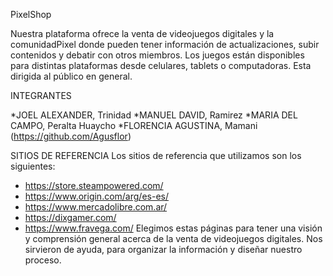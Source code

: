 PixelShop

Nuestra plataforma ofrece la venta de videojuegos digitales y la comunidadPixel donde pueden tener información de actualizaciones, subir contenidos y debatir con otros miembros.
Los juegos están disponibles para distintas plataformas desde celulares, tablets o computadoras. 
Esta dirigida al público en general. 

INTEGRANTES

*JOEL ALEXANDER, Trinidad
*MANUEL DAVID, Ramirez
*MARIA DEL CAMPO, Peralta Huaycho
*FLORENCIA AGUSTINA, Mamani (https://github.com/Agusflor)

SITIOS DE REFERENCIA
Los sitios de referencia que utilizamos son los siguientes:
* https://store.steampowered.com/
* https://www.origin.com/arg/es-es/
* https://www.mercadolibre.com.ar/
* https://dixgamer.com/
* https://www.fravega.com/
Elegimos estas páginas para tener una visión y comprensión general acerca de la venta de videojuegos digitales. Nos sirvieron de ayuda, para organizar la información y diseñar nuestro proceso. 
